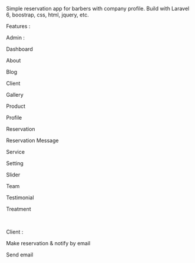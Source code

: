 Simple reservation app for barbers with company profile.
Build with Laravel 6, boostrap, css, html, jquery, etc.

Features :

Admin :

<p>Dashboard</p>
<p>About</p>
<p>Blog
<p>Client
<p>Gallery
<p>Product
<p>Profile</p>
<p>Reservation</p>
<p>Reservation Message</p>
<p>Service</p>
<p>Setting</p>
<p>Slider</p>
<p>Team</p>
<p>Testimonial</p>
<p>Treatment</p>

<br>

Client :
<p>Make reservation & notify by email</p>
<p>Send email</p>
